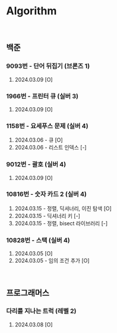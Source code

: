 # Algorithm
<br/>

## 백준

### 9093번 - 단어 뒤집기 (브론즈 1)
1. 2024.03.09 [O]

### 1966번 - 프린터 큐 (실버 3)
1. 2024.03.09 [O]

### 1158번 - 요세푸스 문제 (실버 4)
1. 2024.03.06 - 큐 [O]
2. 2024.03.06 - 리스트 인덱스 [-]

### 9012번 - 괄호 (실버 4)
1. 2024.03.09 [O]

### 10816번 - 숫자 카드 2 (실버 4)
1. 2024.03.15 - 정렬, 딕셔너리, 이진 탐색 [O]
2. 2024.03.15 - 딕셔너리 키 [-]
3. 2024.03.15 - 정렬, bisect 라이브러리 [-]

### 10828번 - 스택 (실버 4)
1. 2024.03.05 [O]
2. 2024.03.05 - 임의 조건 추가 [O]

<br/>

## 프로그래머스

### 다리를 지나는 트럭 (레벨 2)
1. 2024.03.08 [O]